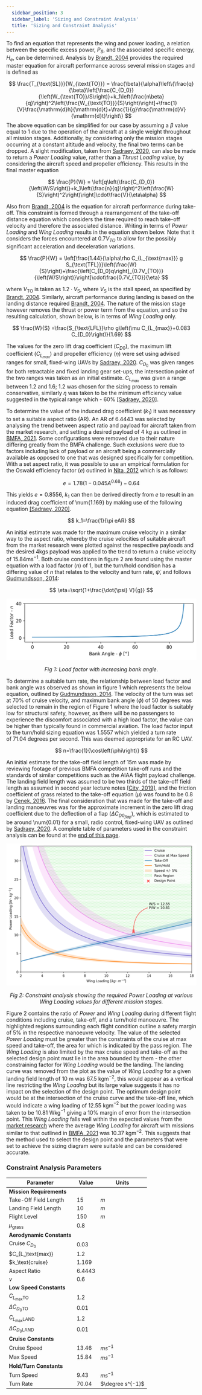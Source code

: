 ```yaml
---
  sidebar_position: 3
  sidebar_label: 'Sizing and Constraint Analysis'
  title: 'Sizing and Constraint Analysis'
---
```


To find an equation that represents the wing and power loading, a relation between the specific excess power, $P_S$, and the associated specific energy, $H_e$, can be determined. Analysis by [Brandt, 2004](/docs/references) provides the required master equation for aircraft performance across several mission stages and is defined as

$$
    \frac{T_{\text{SL}}}{W_{\text{TO}}} = \frac{\beta}{\alpha}\left\{\frac{q}{\beta}\left[\frac{C_{D_0}}{\left(W_{\text{TO}}/S\right)}+k_1\left(\frac{n\beta}{q}\right)^2\left(\frac{W_{\text{TO}}}{S}\right)\right]+\frac{1}{V}\frac{\mathrm{d}h}{\mathrm{d}t}+\frac{1}{g}\frac{\mathrm{d}V}{\mathrm{d}t}\right\}
$$
The above equation can be simplified for our case by assuming a $\beta$ value equal to $1$ due to the operation of the aircraft at a single weight throughout all mission stages. Additionally, by considering only the mission stages occurring at a constant altitude and velocity, the final two terms can be dropped. A slight modification, taken from [Sadraey, 2020](/docs/references), can also be made to return a *Power Loading* value, rather than a *Thrust Loading* value, by considering the aircraft speed and propeller efficiency. This results in the final master equation

$$
    \frac{P}{W} = \left[q\left(\frac{C_{D_0}}{\left(W/S\right)}+k_1\left(\frac{n}{q}\right)^2\left(\frac{W}{S}\right)^2\right)\right]\cdot\frac{V}{\eta\alpha}
$$

Also from [Brandt, 2004](/docs/references) is the equation for aircraft performance during take-off. This constraint is formed through a rearrangement of the take-off distance equation which considers the time required to reach take-off velocity and therefore the associated distance. Writing in terms of *Power Loading* and *Wing Loading* results in the equation shown below. Note that it considers the forces encountered at $0.7V_{TO}$ to allow for the possibly significant acceleration and deceleration variations.

$$
    \frac{P}{W} = \left[\frac{1.44}{\alpha\rho C_{L_{\text{max}}} g S_{\text{TFL}}}\left(\frac{W}{S}\right)+\frac{\left[C_{D_0}q\right]_{0.7V_{TO}}}{\left(W/S\right)}\right]\cdot\frac{0.7V_{TO}}{\eta}
$$

where $V_\mathrm{TO}$ is taken as $1.2\cdot V_\mathrm{S}$, where $V_\mathrm{S}$ is the stall speed, as specified by [Brandt, 2004](/docs/references). Similarly, aircraft performance during landing is based on the landing distance required [Brandt, 2004](/docs/references). The nature of the mission stage however removes the thrust or power term from the equation, and so the resulting calculation, shown below, is in terms of *Wing Loading* only.

$$
    \frac{W}{S} =\frac{S_{\text{LFL}}\rho g\left(\mu C_{L_{max}}+0.083 C_{D_0}\right)}{1.69}
$$

The values for the zero lift drag coefficient ($C_{D0}$), the maximum lift coefficient ($C_{L_{max}}$) and propeller efficiency ($\eta$) were set using advised ranges for small, fixed-wing UAVs by [Sadraey, 2020](/docs/references). $C_{D_0}$ was given ranges for both retractable and fixed landing gear set-ups, the intersection point of the two ranges was taken as an initial estimate. $C_{L_{max}}$ was given a range between 1.2 and 1.6; 1.2 was chosen for the sizing process to remain conservative, similarly $\eta$ was taken to be the minimum efficiency value suggested in the typical range which - 60% [[Sadraey, 2020]](/docs/references).

To determine the value of the induced drag coefficient ($k_1$) it was necessary to set a suitable aspect ratio (AR). An AR of 6.4443 was selected by analysing the trend between aspect ratio and payload for aircraft taken from the market research, and setting a desired payload of 4 kg as outlined in [BMFA, 2021](/docs/references). Some configurations were removed due to their nature differing greatly from the BMFA challenge. Such exclusions were due to factors including lack of payload or an aircraft being a commercially available as opposed to one that was designed specifically for competition. With a set aspect ratio, it was possible to use an empirical formulation for the Oswald efficiency factor ($e$) outlined in [Nita, 2012](/docs/references) which is as follows:

$$
    e=1.78(1-0.045A^{0.68})-0.64
$$

This yields $e=0.8556$, $k_1$ can then be derived directly from $e$ to result in an induced drag coefficient of \num{1.169} by making use of the following equation [[Sadraey, 2020]](/docs/references).

$$
    k_1=\frac{1}{\pi eAR}
$$

An initial estimate was made for the maximum cruise velocity in a similar way to the aspect ratio, whereby the cruise velocities of suitable aircraft from the market research were plotted against the respective payloads and the desired 4kgs payload was applied to the trend to return a cruise velocity of 15.84ms$^{-1}$. Both cruise conditions in figure 2 are found using the master equation with a load factor ($n$) of $1$, but the turn/hold condition has a differing value of $n$ that relates to the velocity and turn rate, $\dot{\psi}$, and follows [Gudmundsson, 2014](/docs/references):

$$
    \eta=\sqrt{1+\frac{\dot{\psi} V}{g}}
$$

![load factor](/img/concept1/load_factor.png)<center><i>Fig 1: Load factor with increasing bank angle.</i></center>


To determine a suitable turn rate, the relationship between load factor and bank angle was observed as shown in figure 1 which represents the below equation, outlined by [Gudmundsson, 2014](/docs/references). The velocity of the turn was set at 70% of cruise velocity, and maximum bank angle ($\phi$) of 50 degrees was selected to remain in the region of Figure 1 where the load factor is suitably low for structural safety, however, as there will be no passengers to experience the discomfort associated with a high load factor, the value can be higher than typically found in commercial aviation. The load factor input to the turn/hold sizing equation was 1.5557 which yielded a turn rate of 71.04 degrees per second. This was deemed appropriate for an RC UAV.

$$
    n=\frac{1}{\cos\left(\phi\right)}
$$

An initial estimate for the take-off field length of 15m was made by reviewing footage of previous BMFA competition take-off runs and the standards of similar competitions such as the AIAA flight payload challenge. The landing field length was assumed to be two thirds of the take-off field length as assumed in second year lecture notes [[City, 2019]](/docs/references), and the friction coefficient of grass related to the take-off equation ($\mu$) was found to be 0.8 by [Cenek, 2016](/docs/references). The final consideration that was made for the take-off and landing manoeuvres was for the approximate increment in the zero lift drag coefficient due to the deflection of a flap ($\Delta C_{D0_{flap}}$), which is estimated to be around \num{0.01} for a small, radio control, fixed-wing UAV as outlined by [Sadraey, 2020](/docs/references). A complete table of parameters used in the constraint analysis can be found at the [end of this page](#constraint-analysis-parameters).

![constraint analysis](/img/concept1/output.png)<center><i>Fig 2: Constraint analysis showing the required Power Loading at various Wing Loading values for different mission stages.</i></center>


Figure 2 contains the ratio of *Power* and *Wing Loading* during different flight conditions including cruise, take-off, and a turn/hold manoeuvre. The highlighted regions surrounding each flight condition outline a safety margin of 5% in the respective manoeuvre velocity. The value of the selected *Power Loading* must be greater than the constraints of the cruise at max speed and take-off, the area for which is indicated by the pass region. The *Wing Loading* is also limited by the max cruise speed and take-off as the selected design point must lie in the area bounded by them - the other constraining factor for *Wing Loading* would be the landing. The landing curve was removed from the plot as the value of *Wing Loading* for a given landing field length of 10 m was 67.5 kgm$^{−2}$, this would appear as a vertical line restricting the *Wing Loading* but its large value suggests it has no impact on the selection of the design point. The optimum design point would be at the intersection of the cruise curve and the take-off line, which would indicate a wing loading of 12.55 kgm$^{−2}$ but the power loading was taken to be 10.81 Wkg$^{−1}$ giving a 10% margin of error from the intersection point. This *Wing Loading* falls well within the expected values from the [market research](/docs/Market_research/research) where the average *Wing Loading* for aircraft with missions similar to that outlined in [BMFA, 2021](/docs/references) was 10.37 kgm$^{−2}$. This suggests that the method used to select the design point and the parameters that were set to achieve the sizing diagram were suitable and can be considered accurate.

### Constraint Analysis Parameters
|Parameter|Value|Units|
|---------|-----|----|
|**Mission Requirements**|   |   |
|  Take-Off Field Length| 15 | $m$ |
|  Landing Field Length| 10 | $m$ |
|  Flight Level | 150 | $m$ |
| $\mu_\text{grass}$ | 0.8 | |
|**Aerodynamic Constants**|  |  |
|  Cruise $C_{D_0}$ | 0.03 | |
|  $C_{L_\text{max}}| 1.2 | |
|  $k_\text{cruise} | 1.169 | |
|  Aspect Ratio | 6.4443 | |
|  $\nu$ | 0.6 | |
|**Low Speed Constants** |  |  |
|  $C_{L_\text{max}\text{TO}}$ | 1.2 | |
|  $\Delta C_{D_0\text{TO}}$ | 0.01 |  |
|  $C_{L_\text{max}\text{LAND}}$ | 1.2 | |
|  $\Delta C_{D_0\text{LAND}}$ | 0.01 |  |
|**Cruise Constants** |  |  |
|  Cruise Speed | 13.46 | $ms^{-1}$ |
|  Max Speed | 15.84 | $ms^{-1}$ |
|**Hold/Turn Constants** |  |  |
|  Turn Speed  | 9.43 | $ms^{-1}$ |
|  Turn Rate  | 70.04 | $\degree s^{-1}$|
